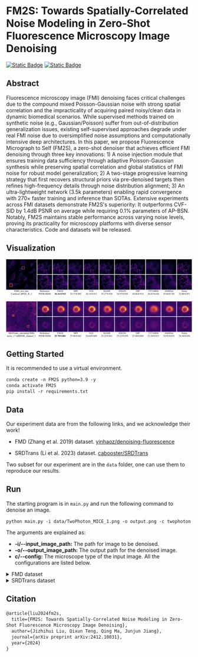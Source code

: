 # FM2S: Towards Spatially-Correlated Noise Modeling in Zero-Shot Fluorescence Microscopy Image Denoising

[![Static Badge](https://img.shields.io/badge/arXiv-2412.09613-red?logo=arxiv)](https://arxiv.org/abs/2412.10031)
[![Static Badge](https://img.shields.io/badge/License-Apache2.0-blue)](LICENSE)


## Abstract
Fluorescence microscopy image (FMI) denoising faces critical challenges due to the compound mixed Poisson-Gaussian noise with strong spatial correlation and the impracticality of acquiring paired noisy/clean data in dynamic biomedical scenarios. While supervised methods trained on synthetic noise (e.g., Gaussian/Poisson) suffer from out-of-distribution generalization issues, existing self-supervised approaches degrade under real FMI noise due to oversimplified noise assumptions and computationally intensive deep architectures. In this paper, we propose Fluorescence Micrograph to Self (FM2S), a zero-shot denoiser that achieves efficient FMI denoising through three key innovations: 1) A noise injection module that ensures training data sufficiency through adaptive Poisson-Gaussian synthesis while preserving spatial correlation and global statistics of FMI noise for robust model generalization; 2) A two-stage progressive learning strategy that first recovers structural priors via pre-denoised targets then refines high-frequency details through noise distribution alignment; 3) An ultra-lightweight network (3.5k parameters) enabling rapid convergence with 270× faster training and inference than SOTAs. Extensive experiments across FMI datasets demonstrate FM2S's superiority: It outperforms CVF-SID by 1.4dB PSNR on average while requiring 0.1% parameters of AP-BSN. Notably, FM2S maintains stable performance across varying noise levels, proving its practicality for microscopy platforms with diverse sensor characteristics. Code and datasets will be released.

## Visualization
![](assets/vis1.png)

![](assets/vis2.png)


## Getting Started
It is recommended to use a virtual environment.

	conda create -n FM2S python=3.9 -y
	conda activate FM2S
	pip install -r requirements.txt


## Data
Our experiment data are from the following links, and we acknowledge their work!
- FMD (Zhang et al. 2019) dataset. [yinhaoz/denoising-fluorescence](https://github.com/yinhaoz/denoising-fluorescence)

- SRDTrans (Li et al. 2023) dataset. [cabooster/SRDTrans](https://github.com/cabooster/SRDTrans)

Two subset for our experiment are in the `data` folder, one can use them to reproduce our results.


## Run
The starting program is in `main.py` and run the following command to denoise an image.

    python main.py -i data/TwoPhoton_MICE_1.png -o output.png -c twophoton

The arguments are explained as:
- **-i/--input_image_path:** The path for image to be denoised.
- **-o/--output_image_path:** The output path for the denoised image.
- **c/--config:** The microscope type of the input image. All the configurations are listed below.

<details>
<summary>FMD dataset</summary>

| Type       | HypParam | avg1 | avg2 | avg4 | avg8 | avg16 |
|------------|----------|:------:|:------:|:------:|:------:|:------:|
| **Confocal** | $\lambda$ |      |      | 2    |      |       |
|            | stride   |      |      | 75   |      |       |
|            | filter   |      |      | 3    |      |       |
|            | $k_g$      | 200  | 125  | 70   | 10   | 5     |
|            | $k_p$      | 30   | 95   | 195  | 240  | 650   |
|            | $\lambda_p$      | 70   | 285  | 485  | 650  | 1400  |
| **TwoPhoton** | $\lambda$ |      |      | 2    |      |       |
|            | stride   |      |      | 75   |      |       |
|            | filter   |      |      | 3    |      |       |
|            | $k_g$      | 175  | 150  | 90   | 20   | 15    |
|            | $k_p$      | 30   | 85   | 300  | 185  | 850   |
|            | $\lambda_p$      | 60   | 300  | 480  | 600  | 3800  |
| **WideField** | $\lambda$ | 1    |      |      |      |       |
|            | stride   |      |      | 75   |      |       |
|            | filter   |      |      | 11   |      |       |
|            | $k_g$      | 220  | 220  | 60   | 20   | 1     |
|            | $k_p$      | 45   | 100  | 650  | 600  | 1500  |
|            | $\lambda_p$      | 2000 | 2500 | 3500 | 4000 | 4800  |

</details>

<details>
<summary>SRDTrans dataset</summary>

| $\lambda$ | stride | filter | $k_g$ | $k_p$ | $\lambda_p$ |
|:---:|:------:|:------:|:------:|:------:|:------:|
|6	|5		|3	|60	|40	|125|

</details>

## Citation
```
@article{liu2024fm2s,
  title={FM2S: Towards Spatially-Correlated Noise Modeling in Zero-Shot Fluorescence Microscopy Image Denoising},
  author={Jizhihui Liu, Qixun Teng, Qing Ma, Junjun Jiang},
  journal={arXiv preprint arXiv:2412.10031},
  year={2024}
}
